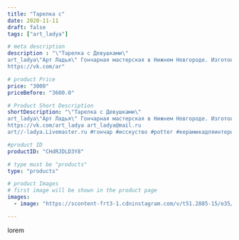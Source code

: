 ```yaml
---
title: "Тарелка с"
date: 2020-11-11
draft: false
tags: ["art_ladya"]

# meta description
description : "\"Тарелка с Девушками\" 
art_ladya\"Арт Ладья\" Гончарная мастерская в Нижнем Новгороде. Изготовление керамики и мастер//-классы по обучению. 
https://vk.com/ar"

# product Price
price: "3000"
priceBefore: "3600.0"

# Product Short Description
shortDescription: "\"Тарелка с Девушками\" 
art_ladya\"Арт Ладья\" Гончарная мастерская в Нижнем Новгороде. Изготовление керамики и мастер//-классы по обучению. 
https://vk.com/art_ladya art_ladya@mail.ru 
art//-ladya.Livemaster.ru #гончар #исскуство #potter #керамикадляинтерьера #керамикаручнаяработа #гончарнаямастерская #керамиканазаказ #handmade #посудаизглины #керамика #гончарнаяпосуда #эксклюзивнаякерамика #painter #dishes #decor #ceramicar #nntoday #claygoods #restaurant #earthenware #ceramic #design #bowl #plate #ceramicart  #авторскаякерамика #пляски #девушки #erotic #nakedgirl"

#product ID
productID: "CHdRJDLD3Y8"

# type must be "products"
type: "products"

# product Images
# first image will be shown in the product page
images:
  - image: "https://scontent-frt3-1.cdninstagram.com/v/t51.2885-15/e35/124629611_276761620427510_1904876511507785617_n.jpg?_nc_ht=scontent-frt3-1.cdninstagram.com&_nc_cat=102&_nc_ohc=yE2CWQhWJFYAX8XCElC&edm=APU89FABAAAA&ccb=7-4&oh=eab133773c7355b392064ef08ddd98ff&oe=612B0914&_nc_sid=86f79a&ig_cache_key=MjQ0MDE4MTk2MTc3NzQ0NDQxMg%3D%3D.2-ccb7-4"

---
```

lorem
